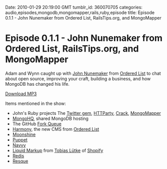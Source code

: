 Date: 2010-01-29 20:19:00 GMT
tumblr_id: 360070705
categories: audio,episodes,mongodb,mongomapper,rails,ruby,episode
title: Episode 0.1.1 - John Nunemaker from Ordered List, RailsTips.org, and MongoMapper

# Episode 0.1.1 - John Nunemaker from Ordered List, RailsTips.org, and MongoMapper

Adam and Wynn caught up with [John Nunemaker](http://github.com/jnunemaker) from [Ordered List](http://orderedlist.com) to chat about open source, improving your craft, building a business, and how MongoDB has changed his life.

[Download MP3](http://www.buzzsprout.com/105/2345-episode-0-1-1-john-nunemaker-from-ordered-list-rails-tips-and-mongomapper.mp3)

Items mentioned in the show:

- John's Ruby projects The [Twitter gem](http://github.com/jnunemaker/twitter), [HTTParty](http://github.com/jnunemaker/httparty), [Crack](http://github.com/jnunemaker/crack), [MongoMapper](http://github.com/jnunemaker/mongomapper)
- [MongoHQ](http://mongohq.com), shared MongoDB hosting
- The GitHub [Fork Queue](http://github.com/blog/270-the-fork-queue)
- [Harmony](http://harmonyapp.com), the new CMS from [Ordered List](http://orderedlist.com)
- [Moonshine](http://github.com/railsmachine/moonshine)
- [Puppet](http://github.com/reductivelabs/puppet)
- [Navvy](http://thechangelog.com/post/356754061/navvy-simple-database-agnostic-ruby-background-job-proce)
- [Liquid Markup](http://liquidmarkup.org) from [Tobias Lütke](http://github.com/tobi) of [Shopify](http://www.shopify.com/)
- [Redis](http://code.google.com/p/redis/)
- [Resque](http://github.com/defunkt/resque)
